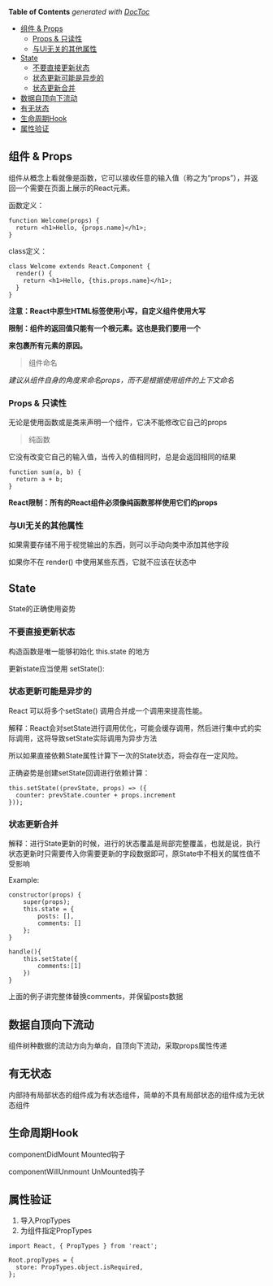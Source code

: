 <!-- START doctoc generated TOC please keep comment here to allow auto update -->
<!-- DON'T EDIT THIS SECTION, INSTEAD RE-RUN doctoc TO UPDATE -->
**Table of Contents**  *generated with [DocToc](https://github.com/thlorenz/doctoc)*

- [组件 & Props](#%E7%BB%84%E4%BB%B6--props)
  - [Props & 只读性](#props--%E5%8F%AA%E8%AF%BB%E6%80%A7)
  - [与UI无关的其他属性](#%E4%B8%8Eui%E6%97%A0%E5%85%B3%E7%9A%84%E5%85%B6%E4%BB%96%E5%B1%9E%E6%80%A7)
- [State](#state)
  - [不要直接更新状态](#%E4%B8%8D%E8%A6%81%E7%9B%B4%E6%8E%A5%E6%9B%B4%E6%96%B0%E7%8A%B6%E6%80%81)
  - [状态更新可能是异步的](#%E7%8A%B6%E6%80%81%E6%9B%B4%E6%96%B0%E5%8F%AF%E8%83%BD%E6%98%AF%E5%BC%82%E6%AD%A5%E7%9A%84)
  - [状态更新合并](#%E7%8A%B6%E6%80%81%E6%9B%B4%E6%96%B0%E5%90%88%E5%B9%B6)
- [数据自顶向下流动](#%E6%95%B0%E6%8D%AE%E8%87%AA%E9%A1%B6%E5%90%91%E4%B8%8B%E6%B5%81%E5%8A%A8)
- [有无状态](#%E6%9C%89%E6%97%A0%E7%8A%B6%E6%80%81)
- [生命周期Hook](#%E7%94%9F%E5%91%BD%E5%91%A8%E6%9C%9Fhook)
- [属性验证](#%E5%B1%9E%E6%80%A7%E9%AA%8C%E8%AF%81)

<!-- END doctoc generated TOC please keep comment here to allow auto update -->

## 组件 & Props

组件从概念上看就像是函数，它可以接收任意的输入值（称之为“props”），并返回一个需要在页面上展示的React元素。

函数定义：

	function Welcome(props) {
	  return <h1>Hello, {props.name}</h1>;
	}

class定义：

	class Welcome extends React.Component {
	  render() {
	    return <h1>Hello, {this.props.name}</h1>;
	  }
	}


**注意：React中原生HTML标签使用小写，自定义组件使用大写**

**限制：组件的返回值只能有一个根元素。这也是我们要用一个<div>来包裹所有<Welcome />元素的原因。**

> 组件命名

*建议从组件自身的角度来命名props，而不是根据使用组件的上下文命名*

### Props & 只读性

无论是使用函数或是类来声明一个组件，它决不能修改它自己的props

> 纯函数

它没有改变它自己的输入值，当传入的值相同时，总是会返回相同的结果

	function sum(a, b) {
	  return a + b;
	}

**React限制：所有的React组件必须像纯函数那样使用它们的props**

### 与UI无关的其他属性

如果需要存储不用于视觉输出的东西，则可以手动向类中添加其他字段

如果你不在 render() 中使用某些东西，它就不应该在状态中

## State

State的正确使用姿势

### 不要直接更新状态

构造函数是唯一能够初始化 this.state 的地方

更新state应当使用 setState():

### 状态更新可能是异步的

React 可以将多个setState() 调用合并成一个调用来提高性能。

解释：React会对setState进行调用优化，可能会缓存调用，然后进行集中式的实际调用，这将导致setState实际调用为异步方法

所以如果直接依赖State属性计算下一次的State状态，将会存在一定风险。

正确姿势是创建setState回调进行依赖计算：

	this.setState((prevState, props) => ({
	  counter: prevState.counter + props.increment
	}));

### 状态更新合并

解释：进行State更新的时候，进行的状态覆盖是局部完整覆盖，也就是说，执行状态更新时只需要传入你需要更新的字段数据即可，原State中不相关的属性值不受影响

Example:

	constructor(props) {
		super(props);
		this.state = {
			posts: [],
			comments: []
		};
	}

	handle(){
		this.setState({
			comments:[1]
		})
	}

上面的例子讲完整体替换comments，并保留posts数据

## 数据自顶向下流动

组件树种数据的流动方向为单向，自顶向下流动，采取props属性传递

## 有无状态

内部持有局部状态的组件成为有状态组件，简单的不具有局部状态的组件成为无状态组件


## 生命周期Hook

componentDidMount Mounted钩子

componentWillUnmount UnMounted钩子

## 属性验证

1. 导入PropTypes
2. 为组件指定PropTypes

~~~
import React, { PropTypes } from 'react';

Root.propTypes = {
  store: PropTypes.object.isRequired,
};
~~~


